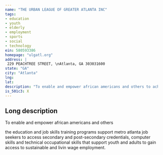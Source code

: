 ```yaml
---
name: "THE URBAN LEAGUE OF GREATER ATLANTA INC"
tags:
- education
- youth
- elderly
- employment
- sports
- social
- technology
ein: 580593386
homepage: "ulgatl.org"
address: |
 229 PEACHTREE STREET, \nAtlanta, GA 303031600
state: "GA"
city: "Atlanta"
lng: 
lat: 
description: "To enable and empower african americans and others to achieve their highest human potential and secure economic self-reliance, parity, power and civil rights. "
is_501c3: X
---
```


## Long description

To enable and empower african americans and others
  
  the education and job skills training programs support metro atlanta job seekers to access secondary and post-secondary credentials, computer skills and technical occupational skills that support youth and adults to gain access to sustainable and livin wage employment. 
